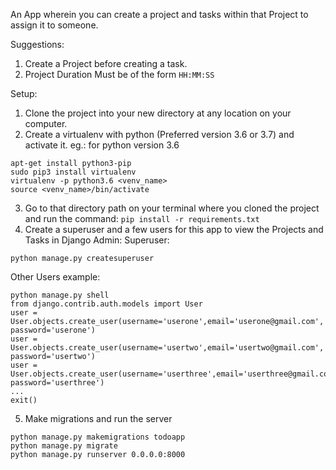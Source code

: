 An App wherein you can create a project and tasks within that Project to assign it to someone.

Suggestions:
1) Create a Project before creating a task.
2) Project Duration Must be of the form ```HH:MM:SS```

Setup: 
1) Clone the project into your new directory at any location on your computer.
2) Create a virtualenv with python (Preferred version 3.6 or 3.7) and activate it.
   eg.: for python version 3.6
```
apt-get install python3-pip
sudo pip3 install virtualenv
virtualenv -p python3.6 <venv_name>
source <venv_name>/bin/activate
```
3) Go to that directory path on your terminal where you cloned the project and run the command: ```pip install -r requirements.txt```
4) Create a superuser and a few users for this app to view the Projects and Tasks in Django Admin:
   Superuser:
```
python manage.py createsuperuser
```
  Other Users example:
```
python manage.py shell
from django.contrib.auth.models import User
user = User.objects.create_user(username='userone',email='userone@gmail.com', password='userone')
user = User.objects.create_user(username='usertwo',email='usertwo@gmail.com', password='usertwo')
user = User.objects.create_user(username='userthree',email='userthree@gmail.com', password='userthree')
...
exit()
```
5) Make migrations and run the server
```
python manage.py makemigrations todoapp
python manage.py migrate
python manage.py runserver 0.0.0.0:8000
```
